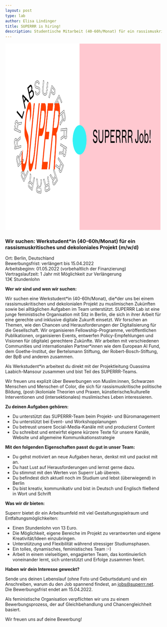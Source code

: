 ```yaml
---
layout: post
type: lab
author: Elisa Lindinger
title: SUPERRR is hiring!
description: Studentische Mitarbeit (40-60h/Monat) für ein rassismuskritisches und dekoloniales Projekt. 
---
```


<img src="/assets/img/blog/jobs_policy.png" alt="Image with Logo and SUPERRR Jobs text" width="500" height="600">


<h3>Wir suchen: Werkstudent*in (40-60h/Monat) für ein rassismuskritisches und dekoloniales Projekt (m/w/d)</h3>

<p>Ort: Berlin, Deutschland
<br>Bewerbungsfrist: verlängert bis 15.04.2022
<br>Arbeitsbeginn: 01.05.2022 (vorbehaltlich der Finanzierung)
<br>Vertragslaufzeit: 1 Jahr mit Möglichkeit zur Verlängerung
<br>13€ Stundenlohn</p>


<p><b>Wer wir sind und wen wir suchen:</b></p>

<p>Wir suchen eine Werkstudent*in (40-60h/Monat), die*der uns bei einem rassismuskritischen und dekolonialen Projekt zu muslimischen Zukünften sowie bei alltäglichen Aufgaben im Team unterstützt. SUPERRR Lab ist eine junge feministische Organisation mit Sitz in Berlin, die sich in ihrer Arbeit für eine gerechte und inklusive digitale Zukunft einsetzt. Wir forschen an Themen, wie den Chancen und Herausforderungen der Digitalisierung für die Gesellschaft. Wir organisieren Fellowship-Programme, veröffentlichen Publikationen, organisieren Events, entwerfen Policy-Empfehlungen und Visionen für (digitale) gerechtere Zukünfte. Wir arbeiten mit verschiedenen Communities und internationalen Partner*innen wie dem European AI Fund, dem Goethe-Institut, der Bertelsmann Stiftung, der Robert-Bosch-Stiftung, der BpB und anderen zusammen.</p>

<p>Als Werkstudent*in arbeitest du direkt mit der Projektleitung Ouassima Laabich-Mansour zusammen und bist Teil des SUPERRR-Teams.</p>

<p>Wir freuen uns explizit über Bewerbungen von Muslim:innen, Schwarzen Menschen und Menschen of Color, die sich für rassismuskritische politische Bildung, (post-)koloniale Theorien und Praxen, künstlerische/kulturelle Interventionen und (intersektionales) muslimisches Leben interessieren.</p>


<p><b>Zu deinen Aufgaben gehören:</b></p>
  <ul>
    <li>Du unterstützt das SUPERRR-Team beim Projekt- und Büromanagement</li>
    <li>Du unterstützt bei Event- und Workshopplanungen</li>
    <li>Du betreust unsere Social-Media-Kanäle mit und produzierst Content</li>
    <li>Du schreibst und entwirfst eigene kürzere Texte für unsere Kanäle, Website und allgemeine Kommunikationsstrategie</li>
 </ul> 
 

<p><b>Mit den folgenden Eigenschaften passt du gut in unser Team:</b></p>
<ul>
	<li>Du gehst motiviert an neue Aufgaben heran, denkst mit und packst mit an.</li>
	<li>Du hast Lust auf Herausforderungen und lernst gerne dazu.</li>
	<li>Du stimmst mit den Werten von Superrr Lab überein.</li>
  <li>Du befindest dich aktuell noch im Studium und lebst (überwiegend) in Berlin</li>
	<li>Du bist kreativ, kommunikativ und bist in Deutsch und Englisch fließend in Wort und Schrift</li>
</ul>


<p><b>Was wir dir bieten:</b></p>
<p>Superrr bietet dir ein Arbeitsumfeld mit viel Gestaltungsspielraum und Entfaltungsmöglichkeiten: </p>

<ul>
	<li>Einen Stundenlohn von 13 Euro.</li>
	<li>Die Möglichkeit, eigene Bereiche im Projekt zu verantworten und eigene Kreativität/Ideen einzubringen.</li>
	<li>Unterstützung und Flexibilität während stressiger Studiumsphasen.</li>
	<li>Ein tolles, dynamisches, feministisches Team :-)</li>
	<li>Arbeit in einem vielseitigen, engagierten Team, das kontinuierlich voneinander lernt, sich unterstützt und Erfolge zusammen feiert.</li>
</ul>    

<p><b>Haben wir dein Interesse geweckt?</b></p>
<p>Sende uns deinen Lebenslauf (ohne Foto und Geburtsdatum) und ein Anschreiben, warum du den Job spannend findest, an <a href="mailto:jobs@superrr.net">jobs@superrr.net</a>. Die Bewerbungsfrist endet am 15.04.2022.</p>

<p>Als feministische Organisation verpflichten wir uns zu einem Bewerbungsprozess, der auf Gleichbehandlung und Chancengleichheit basiert.</p> 

<p>Wir freuen uns auf deine Bewerbung!</p>
